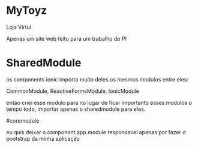 # MyToyz
Loja Virtul

Apenas um site web feito para um trabalho de PI

#  SharedModule 
os components ionic importa muito deles os mesmos modulos
entre eles:

CommonModule, ReactiveFormsModule, IonicModule

então criei esse modulo para no lugar de ficar importanto esses modulos o tempo todo, importar apenas o sharedmodule para eles.

#coremodule

eu quis deixar o component  app.module responsavel apenas por fazer o bootstrap da minha aplicação
